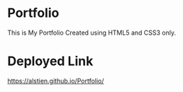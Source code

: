 # Portfolio
This is My Portfolio Created using HTML5 and CSS3 only.
# Deployed Link
https://alstien.github.io/Portfolio/
